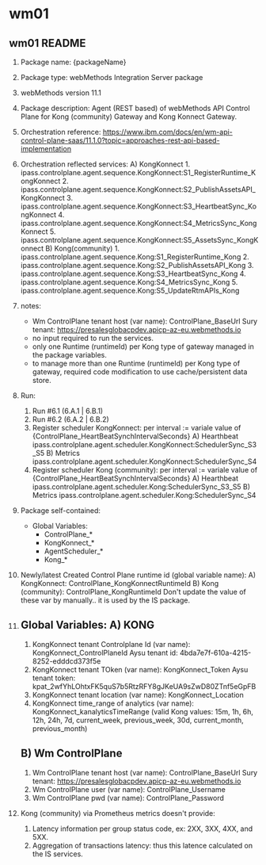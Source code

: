 # wm01
wm01
README
------

1) Package name:
      {packageName}
2) Package type:
      webMethods Integration Server package
3) webMethods version 11.1
4) Package description:
      Agent (REST based) of webMethods API Control Plane for Kong (community) Gateway and Kong Konnect Gateway.
5) Orchestration reference:
      https://www.ibm.com/docs/en/wm-api-control-plane-saas/11.1.0?topic=approaches-rest-api-based-implementation
6) Orchestration reflected services:
	A) KongKonnect
       1. ipass.controlplane.agent.sequence.KongKonnect:S1_RegisterRuntime_KongKonnect
       2. ipass.controlplane.agent.sequence.KongKonnect:S2_PublishAssetsAPI_KongKonnect
       3. ipass.controlplane.agent.sequence.KongKonnect:S3_HeartbeatSync_KongKonnect
       4. ipass.controlplane.agent.sequence.KongKonnect:S4_MetricsSync_KongKonnect
       5. ipass.controlplane.agent.sequence.KongKonnect:S5_AssetsSync_KongKonnect
	B) Kong(community)
       1. ipass.controlplane.agent.sequence.Kong:S1_RegisterRuntime_Kong
       2. ipass.controlplane.agent.sequence.Kong:S2_PublishAssetsAPI_Kong
       3. ipass.controlplane.agent.sequence.Kong:S3_HeartbeatSync_Kong
       4. ipass.controlplane.agent.sequence.Kong:S4_MetricsSync_Kong
       5. ipass.controlplane.agent.sequence.Kong:S5_UpdateRtmAPIs_Kong
7) notes:
      - Wm ControlPlane tenant host (var name): ControlPlane_BaseUrl
            Sury tenant: https://presalesglobacpdev.apicp-az-eu.webmethods.io
      - no input required to run the services.
      - only one Runtime (runtimeId) per Kong type of gateway managed in the package variables.
      - to manage more than one Runtime (runtimeId) per Kong type of gateway, required code modification to use cache/persistent data store.
8) Run:
	1) Run #6.1 (6.A.1 | 6.B.1)
	2) Run #6.2 (6.A.2 | 6.B.2)
	3) Register scheduler KongKonnect:
		per interval := variale value of {ControlPlane_HeartBeatSynchIntervalSeconds}
		A) Hearthbeat
			ipass.controlplane.agent.scheduler.KongKonnect:SchedulerSync_S3_S5
		B) Metrics
			ipass.controlplane.agent.scheduler.KongKonnect:SchedulerSync_S4
	4) Register scheduler Kong (community):
		per interval := variale value of {ControlPlane_HeartBeatSynchIntervalSeconds}
		A) Hearthbeat
			ipass.controlplane.agent.scheduler.Kong:SchedulerSync_S3_S5
		B) Metrics
			ipass.controlplane.agent.scheduler.Kong:SchedulerSync_S4
9) Package self-contained:
      - Global Variables:
	      - ControlPlane_*
	      - KongKonnect_*
          - AgentScheduler_*
		  - Kong_*
10) Newly/latest Created Control Plane runtime id (global variable name):
		A) KongKonnect: ControlPlane_KongKonnectRuntimeId
		B) Kong (community): ControlPlane_KongRuntimeId
   Don't update the value of these var by manually.. it is used by the IS package.
11) Global Variables:
    A) KONG
    ------
       1. KongKonnect tenant Controlplane Id (var name): KongKonnect_ControlPlaneId
          Aysu tenant id: 4bda7e7f-610a-4215-8252-edddcd373f5e
       2. KongKonnect tenant TOken (var name): KongKonnect_Token
          Aysu tenant token: kpat_2wfYhLOhtxFK5quS7b5RtzRFY8gJKeUA9sZwD80ZTnf5eGpFB
       3. KongKonnect tenant location (var name): KongKonnect_Location
       4. KongKonnect time_range of analytics (var name): KongKonnect_kanalyticsTimeRange
         (valid Kong values: 15m, 1h, 6h, 12h, 24h, 7d, current_week, previous_week, 30d, current_month, previous_month)

    B) Wm ControlPlane
    -----------------
       1. Wm ControlPlane tenant host (var name): ControlPlane_BaseUrl
          Sury tenant: https://presalesglobacpdev.apicp-az-eu.webmethods.io
       2. Wm ControlPlane user (var name): ControlPlane_Username
       3. Wm ControlPlane pwd (var name): ControlPlane_Password
12) Kong (community) via Prometheus metrics doesn't provide:
	1. Latency information per group status code, ex: 2XX, 3XX, 4XX, and 5XX.
	2. Aggregation of transactions latency: thus this latence calculated on the IS services.
